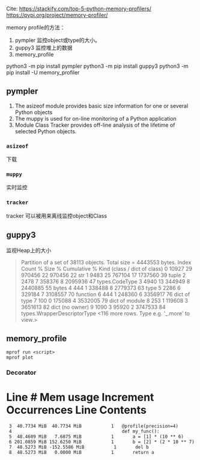 Cite: https://stackify.com/top-5-python-memory-profilers/
https://pypi.org/project/memory-profiler/


memory profile的方法：
1. pympler
    监控object或type的大小。
2. guppy3
    监控堆上的数据
3. memory_profile
    

python3 -m pip install pympler
python3 -m pip install guppy3
python3 -m pip install -U memory_profiler


## pympler

1. The asizeof module provides basic size information for one or several Python objects
2. The muppy is used for on-line monitoring of a Python application
3. Module Class Tracker provides off-line analysis of the lifetime of selected Python objects.


### `asizeof`
下载

### `muppy`
实时监控

### `tracker`

tracker 可以被用来离线监控object和Class


## guppy3
监视Heap上的大小
> Partition of a set of 38113 objects. Total size = 4443553 bytes.
 Index  Count   %     Size   % Cumulative  % Kind (class / dict of class)
     0  10927  29   970456  22    970456  22 str
     1   9483  25   767104  17   1737560  39 tuple
     2   2478   7   358376   8   2095936  47 types.CodeType
     3   4940  13   344949   8   2440885  55 bytes
     4    444   1   338488   8   2779373  63 type
     5   2286   6   329184   7   3108557  70 function
     6    444   1   248360   6   3356917  76 dict of type
     7    100   0   175088   4   3532005  79 dict of module
     8    253   1   119608   3   3651613  82 dict (no owner)
     9   1090   3    95920   2   3747533  84 types.WrapperDescriptorType
<116 more rows. Type e.g. '_.more' to view.>

## memory_profile

```shell
mprof run <script>
mprof plot

```

### Decorator
Line #    Mem usage    Increment  Occurrences   Line Contents
=============================================================
     3  40.7734 MiB  40.7734 MiB           1   @profile(precision=4)
     4                                         def my_func():
     5  48.4609 MiB   7.6875 MiB           1       a = [1] * (10 ** 6)
     6 201.0859 MiB 152.6250 MiB           1       b = [2] * (2 * 10 ** 7)
     7  48.5273 MiB -152.5586 MiB           1       del b
     8  48.5273 MiB   0.0000 MiB           1       return a
